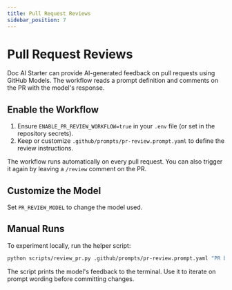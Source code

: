 ```yaml
---
title: Pull Request Reviews
sidebar_position: 7
---
```


# Pull Request Reviews

Doc AI Starter can provide AI-generated feedback on pull requests using GitHub Models. The workflow reads a prompt definition and comments on the PR with the model's response.

## Enable the Workflow

1. Ensure `ENABLE_PR_REVIEW_WORKFLOW=true` in your `.env` file (or set in the repository secrets).
2. Keep or customize `.github/prompts/pr-review.prompt.yaml` to define the review instructions.

The workflow runs automatically on every pull request. You can also trigger it again by leaving a `/review` comment on the PR.

## Customize the Model

Set `PR_REVIEW_MODEL` to change the model used.

## Manual Runs

To experiment locally, run the helper script:

```bash
python scripts/review_pr.py .github/prompts/pr-review.prompt.yaml "PR body text"
```

The script prints the model's feedback to the terminal. Use it to iterate on prompt wording before committing changes.
